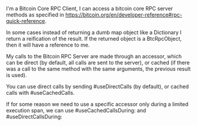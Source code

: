 I'm a Bitcoin Core RPC Client, I can access a bitcoin core RPC server methods as specified in <https://bitcoin.org/en/developer-reference#rpc-quick-reference>.

In some cases instead of returning a dumb map object like a Dictionary I return a reification of the result. 
If the returned object is a BtcRpcObject, then it will have a reference to me.

My calls to the Bitcoin RPC Server are made through an accessor, which can be direct (by default, all calls are sent to the server), or cached (if there was a call to the same method with the same arguments, the previous result is used).

You can use direct calls by sending #useDirectCalls (by default), or cached calls with #useCachedCalls.

If for some reason we need to use a specific accessor only during a limited execution span, we can use #useCachedCallsDuring: and #useDirectCallsDuring: